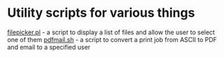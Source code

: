 Utility scripts for various things
=======
<a href="https://github.com/ianmcgowan/scripts/blob/master/filepicker.pl">filepicker.pl</a> - a script to display a list of files and allow the user to select one of them
<a href="https://github.com/ianmcgowan/scripts/blob/master/pdfmail.sh">pdfmail.sh</a> - a script to convert a print job from ASCII to PDF and email to a specified user
